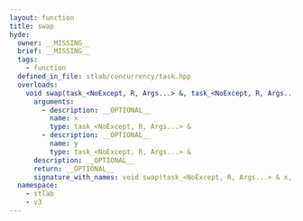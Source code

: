 ```yaml
---
layout: function
title: swap
hyde:
  owner: __MISSING__
  brief: __MISSING__
  tags:
    - function
  defined_in_file: stlab/concurrency/task.hpp
  overloads:
    void swap(task_<NoExcept, R, Args...> &, task_<NoExcept, R, Args...> &):
      arguments:
        - description: __OPTIONAL__
          name: x
          type: task_<NoExcept, R, Args...> &
        - description: __OPTIONAL__
          name: y
          type: task_<NoExcept, R, Args...> &
      description: __OPTIONAL__
      return: __OPTIONAL__
      signature_with_names: void swap(task_<NoExcept, R, Args...> & x, task_<NoExcept, R, Args...> & y)
  namespace:
    - stlab
    - v3
---
```

